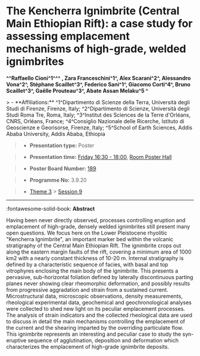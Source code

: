 # The Kencherra Ignimbrite (Central Main Ethiopian Rift): a case study for assessing emplacement mechanisms of high-grade, welded ignimbrites

**^^Raffaello Cioni^1^^^ , Zara Franceschini^1^, Alex Scarani^2^, Alessandro Vona^2^, Stéphane Scaillet^3^, Federico Sani^1^, Giacomo Corti^4^, Bruno Scaillet^3^, Gaëlle Prouteau^3^, Abate Assan Melaku^5 ^**

<!-- more -->> - **Affiliations:** ^1^Dipartimento di Scienze della Terra, Università degli Studi di Firenze, Firenze, Italy; ^2^Dipartimento di Scienze, Università degli Studi Roma Tre, Roma, Italy; ^3^Institut des Sciences de la Terre d'Orléans, CNRS, Orléans, France; ^4^Consiglio Nazionale delle Ricerche, Istituto di Geoscienze e Georisorse, Firenze, Italy; ^5^School of Earth Sciences, Addis Ababa University, Addis Ababa, Ethiopia 

> - **Presentation type:** Poster

> - **Presentation time:** [Friday 16:30 - 18:00](../sessions_comparison.md#__tabbed_4_6), [Room Poster Hall](../maps_venue.md#__tabbed_1_1)

> - **Poster Board Number:** [189](../map_poster_boards.md#friday)

> - **Programme No:** 3.9.20

> - [Theme 3](../theme3.md) > [Session 9](../sessions/session-3-9.md)

--- 

:fontawesome-solid-book: **Abstract**

Having been never directly observed, processes controlling eruption and emplacement of high-grade, densely welded ignimbrites still present many open questions. We focus here on the Lower Pleistocene rhyolitic "Kencherra Ignimbrite", an important marker bed within the volcanic stratigraphy of the Central Main Ethiopian Rift. The ignimbrite crops out along the eastern margin faults of the rift, covering a minimum area of 1000 km2 with a nearly constant thickness of 10-20 m. Internal stratigraphy is defined by a characteristic sequence of facies, with basal and top vitrophyres enclosing the main body of the ignimbrite. This presents a pervasive, sub-horizontal foliation defined by laterally discontinuous parting planes never showing clear rheomorphic deformation, and possibly results from progressive aggradation and strain from a sustained current. Microstructural data, microscopic observations, density measurements, rheological experimental data, geochemical and geochronological analyses were collected to shed new light on its peculiar emplacement processes. The analysis of strain indicators and the collected rheological data are used to discuss in detail the main mechanisms controlling the emplacement of the current and the shearing imparted by the overriding particulate flow. This ignimbrite represents an interesting and peculiar case to study the syn-eruptive sequence of agglutination, deposition and deformation which characterizes the emplacement of high-grade ignimbrite deposits.

